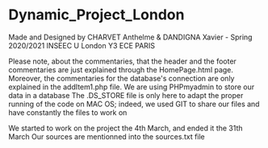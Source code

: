 # Dynamic_Project_London
Made and Designed by CHARVET Anthelme & DANDIGNA Xavier - Spring 2020/2021 INSEEC U London Y3 ECE PARIS

Please note, about the commentaries, that the header and the footer commentaries are just explained through the HomePage.html page.
Moreover, the commentaries for the database's connection are only explained in the addItem1.php file.
We are using PHPmyadmin to store our data in a database
The .DS_STORE file is only here to adapt the proper running of the code on MAC OS; indeed, we used GIT to share our files and have constantly the files to work on

We started to work on the project the 4th March, and ended it the 31th March
Our sources are mentionned into the sources.txt file